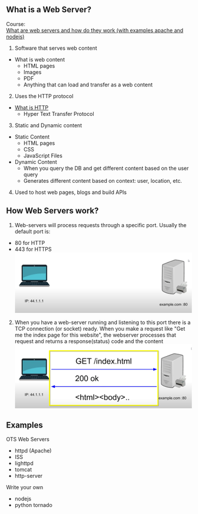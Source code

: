 ## What is a Web Server?

Course:<br>
[What are web servers and how do they work (with examples apache and nodejs)](https://www.youtube.com/watch?v=JhpUch6lWMw)


1. Software that serves web content
- What is web content
  - HTML pages
  - Images
  - PDF
  - Anything that can load and transfer as a web content

2. Uses the HTTP protocol
- [What is HTTP](https://www.youtube.com/watch?v=0OrmKCB0UrQ)
  - Hyper Text Transfer Protocol

3. Static and Dynamic content
- Static Content
  - HTML pages
  - CSS
  - JavaScript Files
- Dynamic Content
  - When you query the DB and get different content based on the user query
  - Generates different content based on context: user, location, etc.

4. Used to host web pages, blogs and build APIs

## How Web Servers work?

1. Web-servers will process requests through a specific port. Usually the default port is:
- 80 for HTTP
- 443 for HTTPS
<br><img src="Images/1.png" width="500"/><br>

2. When you have a web-server running and listening to this port there is a TCP connection (or socket) ready. When you make a request like "Get me the index page for this website", the webserver processes that request and returns a response(status) code and the content
<br><img src="Images/2.png" width="500"/><br>

## Examples
OTS Web Servers
- httpd (Apache)
- ISS
- lighttpd
- tomcat
- http-server

Write your own
- nodejs
- python tornado 
